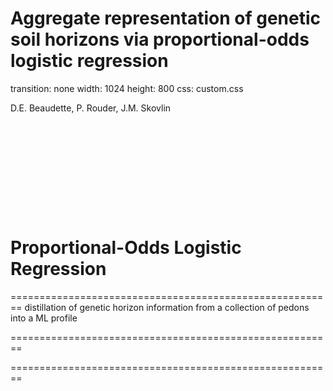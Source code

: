 



Aggregate representation of genetic soil horizons via proportional-odds logistic regression
========================================================
transition: none
width: 1024
height: 800
css: custom.css

D.E. Beaudette, P. Rouder, J.M. Skovlin

<br><br><br><br><br><br><br><br>
<span style="color: white; font-size:50%;">This document is based on `aqp` version 1.8-7, `soilDB` version 1.5-5, and `sharpshootR` version 0.8.</span>


Proportional-Odds Logistic Regression
========================================================


========================================================
distillation of genetic horizon information from a collection of pedons into a ML profile


========================================================


========================================================
